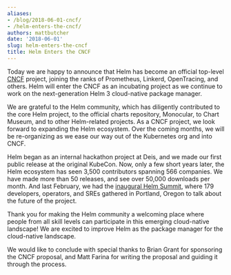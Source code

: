 ```yaml
---
aliases:
- /blog/2018-06-01-cncf/
- /helm-enters-the-cncf/
authors: mattbutcher
date: '2018-06-01'
slug: helm-enters-the-cncf
title: Helm Enters the CNCF
---
```



Today we are happy to announce that Helm has become an official top-level [CNCF](https://www.cncf.io/) project, joining the ranks of Prometheus, Linkerd, OpenTracing, and others. Helm will enter the CNCF as an incubating project as we continue to work on the next-generation Helm 3 cloud-native package manager.  <!-- truncate -->

We are grateful to the Helm community, which has diligently contributed to the core Helm project, to the official charts repository, Monocular, to Chart Museum, and to other Helm-related projects. As a CNCF project, we look forward to expanding the Helm ecosystem. Over the coming months, we will be re-organizing as we ease our way out of the Kubernetes org and into CNCF.

Helm began as an internal hackathon project at Deis, and we made our first public release at the original KubeCon. Now, only a few short years later, the Helm ecosystem has seen 3,500 contributors spanning 566 companies. We have made more than 50 releases, and see over 50,000 downloads per month. And last February, we had the [inaugural Helm Summit](https://www.youtube.com/playlist?list=PLVt9l4b66d5EjjJ_VBe_5tEiJrAGLsDb-), where 179 developers, operators, and SREs gathered in Portland, Oregon to talk about the future of the project.

Thank you for making the Helm community a welcoming place where people from all skill levels can participate in this emerging cloud-native landscape! We are excited to improve Helm as the package manager for the cloud-native landscape.

We would like to conclude with special thanks to Brian Grant for sponsoring the CNCF proposal, and Matt Farina for writing the proposal and guiding it through the process.
